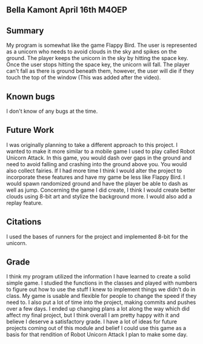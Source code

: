 ## Bella Kamont April 16th M4OEP
## Summary
My program is somewhat like the game Flappy Bird. The user is represented as a unicorn who needs to avoid clouds in the sky and spikes on the ground. The player keeps the unicorn in the sky by hitting the space key. Once the user stops hitting the space key, the unicorn will fall. The player can't fall as there is ground beneath them, however, the user will die if they touch the top of the window (This was added after the video).
## Known bugs
I don't know of any bugs at the time.
## Future Work
I was originally planning to take a different approach to this project. I wanted to make it more similar to a mobile game I used to play called Robot Unicorn Attack. In this game, you would dash over gaps in the ground and need to avoid falling and crashing into the ground above you. You would also collect fairies. If I had more time I think I would alter the project to incorporate these features and have my game be less like Flappy Bird. I would spawn randomized ground and have the player be able to dash as well as jump. Concerning the game I did create, I think I would create better clouds using 8-bit art and stylize the background more. I would also add a replay feature.
## Citations
I used the bases of runners for the project and implemented 8-bit for the unicorn.
## Grade
I think my program utilized the information I have learned to create a solid simple game. I studied the functions in the classes and played with numbers to figure out how to use the stuff I knew to implement things we didn't do in class. My game is usable and flexible for people to change the speed if they need to. I also put a lot of time into the project, making commits and pushes over a few days. I ended up changing plans a lot along the way which did affect my final project, but I think overall I am pretty happy with it and believe I deserve a satisfactory grade. I have a lot of ideas for future projects coming out of this module and belief I could use this game as a basis for that rendition of Robot Unicorn Attack I plan to make some day. 